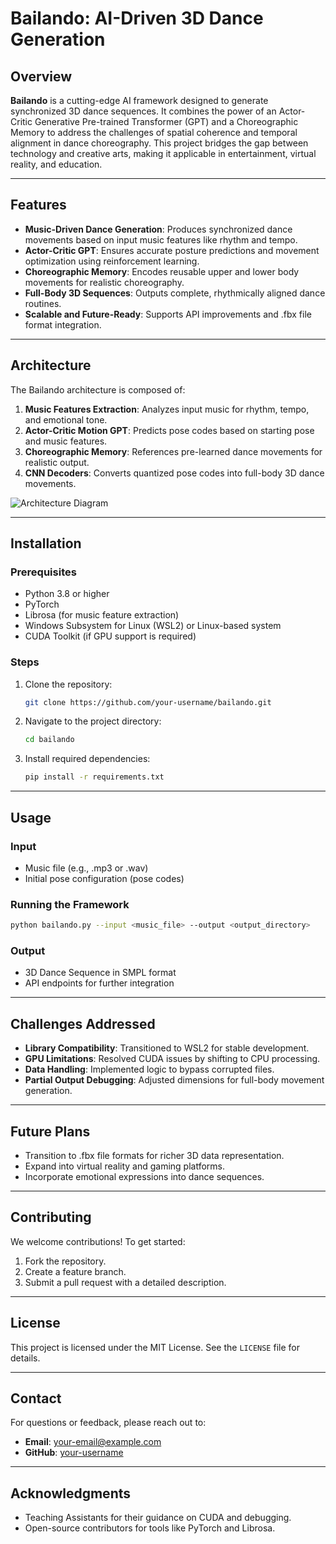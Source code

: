 
# Bailando: AI-Driven 3D Dance Generation

## Overview
**Bailando** is a cutting-edge AI framework designed to generate synchronized 3D dance sequences. It combines the power of an Actor-Critic Generative Pre-trained Transformer (GPT) and a Choreographic Memory to address the challenges of spatial coherence and temporal alignment in dance choreography. This project bridges the gap between technology and creative arts, making it applicable in entertainment, virtual reality, and education.

---

## Features
- **Music-Driven Dance Generation**: Produces synchronized dance movements based on input music features like rhythm and tempo.
- **Actor-Critic GPT**: Ensures accurate posture predictions and movement optimization using reinforcement learning.
- **Choreographic Memory**: Encodes reusable upper and lower body movements for realistic choreography.
- **Full-Body 3D Sequences**: Outputs complete, rhythmically aligned dance routines.
- **Scalable and Future-Ready**: Supports API improvements and .fbx file format integration.

---

## Architecture
The Bailando architecture is composed of:
1. **Music Features Extraction**: Analyzes input music for rhythm, tempo, and emotional tone.
2. **Actor-Critic Motion GPT**: Predicts pose codes based on starting pose and music features.
3. **Choreographic Memory**: References pre-learned dance movements for realistic output.
4. **CNN Decoders**: Converts quantized pose codes into full-body 3D dance movements.

![Architecture Diagram](image.png)

---

## Installation
### Prerequisites
- Python 3.8 or higher
- PyTorch
- Librosa (for music feature extraction)
- Windows Subsystem for Linux (WSL2) or Linux-based system
- CUDA Toolkit (if GPU support is required)

### Steps
1. Clone the repository:
   ```bash
   git clone https://github.com/your-username/bailando.git
   ```
2. Navigate to the project directory:
   ```bash
   cd bailando
   ```
3. Install required dependencies:
   ```bash
   pip install -r requirements.txt
   ```

---

## Usage
### Input
- Music file (e.g., .mp3 or .wav)
- Initial pose configuration (pose codes)

### Running the Framework
```bash
python bailando.py --input <music_file> --output <output_directory>
```

### Output
- 3D Dance Sequence in SMPL format
- API endpoints for further integration

---

## Challenges Addressed
- **Library Compatibility**: Transitioned to WSL2 for stable development.
- **GPU Limitations**: Resolved CUDA issues by shifting to CPU processing.
- **Data Handling**: Implemented logic to bypass corrupted files.
- **Partial Output Debugging**: Adjusted dimensions for full-body movement generation.

---

## Future Plans
- Transition to .fbx file formats for richer 3D data representation.
- Expand into virtual reality and gaming platforms.
- Incorporate emotional expressions into dance sequences.

---

## Contributing
We welcome contributions! To get started:
1. Fork the repository.
2. Create a feature branch.
3. Submit a pull request with a detailed description.

---

## License
This project is licensed under the MIT License. See the `LICENSE` file for details.

---

## Contact
For questions or feedback, please reach out to:
- **Email**: your-email@example.com
- **GitHub**: [your-username](https://github.com/your-username)

---

## Acknowledgments
- Teaching Assistants for their guidance on CUDA and debugging.
- Open-source contributors for tools like PyTorch and Librosa.

